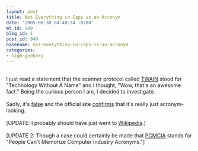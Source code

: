 ```yaml
---
layout: post
title: Not Everything in Caps is an Acronym
date: '2005-06-30 04:48:34 -0700'
mt_id: 949
blog_id: 1
post_id: 949
basename: not-everything-in-caps-is-an-acronym
categories:
- high-geekery
---
```

<br />I just read a statement that the scanner protocol called <a href="http://www.twain.org/">TWAIN</a> stood for "Technology Without A Name" and I thought, "Wow, that's an awesome fact." Being the curious person I am, I decided to investigate.<br /><br />Sadly, it's <a href="http://foldoc.doc.ic.ac.uk/foldoc/foldoc.cgi?query=twain">false</a> and the official site <a href="http://www.twain.org/faq.htm#What%20is%20TWAIN%20an%20acronym%20for">confirms</a> that it's really just acronym-looking.<br /><br />[UPDATE: I probably should have just went to <a href="http://en.wikipedia.org/wiki/Twain">Wikipedia</a>.]<br /><br />[UPDATE 2: Though a case could certainly be made that <a href="http://www.google.com/search?q=define%3Apcmcia">PCMCIA</a> stands for "People Can't Memorize Computer Industry Acronyms."]<br /><br /><br />
